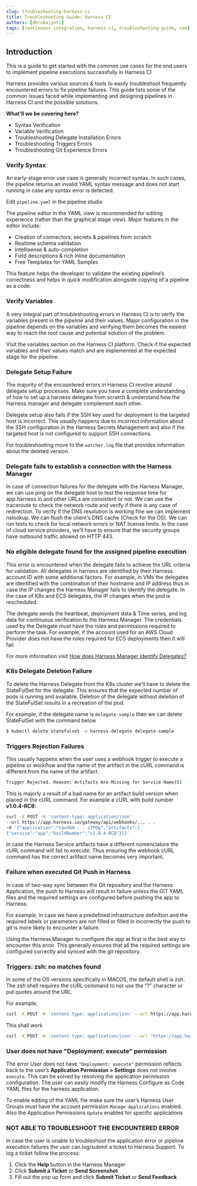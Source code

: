 ```yaml
---
slug: troubleshooting-harness-ci
title: Troubleshooting Guide: Harness CI
authors: [dhrubajyoti]
tags: [continuous-integration, harness-ci, troubleshooting-guide, cme]
---
```


## Introduction

This is a guide to get started with the common use cases for the end users to implement pipeline executions successfully in Harness CI

Harness provides various sources & tools to easily troubleshoot frequently encountered errors to fix pipeline failures. This guide lists some of the common issues faced while implementing and designing pipelines in Harness CI and the possible solutions.

**What’ll we be covering here?**

- Syntax Verification
- Variable Verification
- Troubleshooting Delegate Installation Errors
- Troubleshooting Triggers Errors
- Troubleshooting Git Experience Errors


### Verify Syntax

An early-stage error use case is generally incorrect syntax. In such cases, the pipeline returns an invalid YAML syntax message and does not start running in case any syntax error is detected.

Edit ```pipeline.yaml``` in the pipeline studio

The pipeline editor in the YAML view is recommended for editing experience (rather than the graphical stage view). Major features in the editor include:
- Creation of connectors, secrets & pipelines from scratch
- Realtime schema validation
- Intellisense & auto-completion
- Field descriptions & rich inline documentation
- Free Templates for YAML Samples 

This feature helps the developer to validate the existing pipeline’s correctness and helps in quick modification alongside copying of a pipeline as a code.


### Verify Variables

A very integral part of troubleshooting errors in Harness CI is to verify the variables present in the pipeline and their values. Major configuration in the pipeline depends on the variables and verifying them becomes the easiest way to reach the root cause and potential solution of the problem.

Visit the variables section on the Harness CI platform. Check if the expected variables and their values match and are implemented at the expected stage for the pipeline.

### Delegate Setup Failure

The majority of the encountered errors in Harness CI revolve around delegate setup processes. Make sure you have a complete understanding of how to set up a harness delegate from scratch & understand how the Harness manager and delegate complement each other.

Delegate setup also fails if the SSH key used for deployment to the targeted host is incorrect. This usually happens due to incorrect information about the SSH configuration in the Harness Secrets Management and also if the targeted host is not configured to support SSH connections.

For troubleshooting move to the ```watcher.log``` file that provides information about the deleted version.

### Delegate fails to establish a connection with the Harness Manager

In case of connection failures for the delegate with the Harness Manager, we can use ping on the delegate host to test the response time for app.harness.io and other URLs are consistent or not. We can use the traceroute to check the network route and verify if there is any case of redirection. To verify if the DNS resolution is working fine we can implement nslookup.
We can flush the client's DNS cache (Check for the OS). We can run tests to check for local network errors or NAT license limits. In the case of cloud service providers, we’ll have to ensure that the security groups have outbound traffic allowed on HTTP 443.

### No eligible delegate found for the assigned pipeline execution

This error is encountered when the delegate fails to achieve the URL criteria for validation. All delegates in harness are identified by their Harness account ID with some additional factors. For example, in VMs the delegates are identified with the combination of their hostname and IP address thus in case the IP changes the Harness Manager fails to identify the delegate. In the case of K8s and ECS delegates, the IP changes when the pod is rescheduled.

The delegate sends the heartbeat, deployment data & Time series, and log data for continuous verification to the Harness Manager. The credentials used by the Delegate must have the roles and permissions required to perform the task. For example, if the account used for an AWS Cloud Provider does not have the roles required for ECS deployments then it will fail.

For more information visit [How does Harness Manager Identify Delegates?](https://docs.harness.io/article/migeq3achl-harness-delegate-faqs#how_does_harness_manager_identify_delegates)

### K8s Delegate Deletion Failure

To delete the Harness Delegate from the K8s cluster we’ll have to delete the StateFulSet for the delegate. This ensures that the expected number of pods is running and available. Deletion of the delegate without deletion of the StateFulSet results in a recreation of the pod. 

For example, if the delegate name is ```delegate-sample``` then we can delete StateFulSet with the command below

```bash
$ kubectl delete statefulset -n harness-delegate delegate-sample
```

### Triggers Rejection Failures

This usually happens when the user uses a webhook trigger to execute a pipeline or workflow and the name of the artifact in the cURL command is different from the name of the artifact.

```bash
Trigger Rejected. Reason: Artifacts Are Missing for Service Name(S)
```

This is majorly a result of a bad name for an artifact build version when placed in the cURL command. For example a cURL with build number **v1.0.4-RC8:**

```bash
curl -X POST -H 'content-type: application/json'
--url https://app.harness.io/gateway/api/webhooks/... . .
-d '{"application":"tavXGH . . z7POg","artifacts":[
{"service":"app","buildNumber":"v1.0.4-RC8"}]}'
```

In case the Harness Service artifacts have a different nomenclature the cURL command will fail to execute. Thus ensuring the webhook cURL command has the correct artifact name becomes very important. 

### Failure when executed Git Push in Harness

In case of two-way sync between the Git repository and the Harness Application, the push to Harness will result in failure unless the GIT YAML files and the required settings are configured before pushing the app to Harness.

For example, in case we have a predefined infrastructure definition and the required labels or parameters are not filled or filled in incorrectly the push to git is more likely to encounter a failure.

Using the Harness Manager to configure the app at first is the best way to encounter this error. This generally ensures that all the required settings are configured correctly and synced with the git repository. 

### Triggers: zsh: no matches found

In some of the OS versions specifically in MACOS, the default shell is zsh. The zsh shell requires the cURL command to not use the “?” character or put quotes around the URL.

For example;
```bash
curl -X POST -H 'content-type: application/json' --url https://app.harness.io/gateway/api/webhooks/xxx?accountId=xxx -d '{"application":"fCLnFhwsTryU-HEdKDVZ1g","parameters":{"Environment":"K8sv2","test":"foo"}}'
```

This shall work

```bash
curl -X POST -H 'content-type: application/json' --url "https://app.harness.io/gateway/api/webhooks/xxx?accountId=xxx -d '{"application":"fCLnFhwsTryU-HEdKDVZ1g","parameters":{"Environment":"K8sv2","test":"foo"}}'"
```

### User does not have "Deployment: execute" permission

The error User does not have ```"Deployment: execute"``` permission reflects back to the user’s **Application Permission > Settings** does not involve ```execute```. This can be solved by resolving the application permission configuration. The user can easily modify the Harness Configure as Code YAML files for the harness application. 

To enable editing of the YAML file make sure the user’s Harness User Groups must have the account permission ```Manage Applications``` enabled. Also the Application Permissions ```Update``` enabled for specific applications

### NOT ABLE TO TROUBLESHOOT THE ENCOUNTERED ERROR

In case the user is unable to troubleshoot the application error or pipeline execution failures the user can log/submit a ticket to Harness Support. To log a ticket follow the process:

1. Click the **Help** button in the Harness Manager
2. Click **Submit a Ticket** or **Send Screenshot**
3. Fill out the pop up form and click **Submit Ticket** or **Send Feedback**
